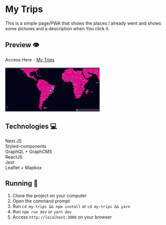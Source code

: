 # My Trips

This is a simple page/PWA that shows the places I already went
and shows some pictures and a description when You click it.

## Preview 👁

Access Here - [My Trips](https://my-trips-hemerson-git.vercel.app)<br /><br />
<img width="300" src="./my-trips/.github/preview.png"/>

## Technologies 💻

Next.JS<br />
Styled-components<br />
GraphQL + GraphCMS<br />
ReactJS<br />
Jest<br />
Leaflet + Mapbox<br />

## Running 🏃

1. Clone the project on your computer
2. Open the command prompt
3. Run `cd my-trips && npm install` or `cd my-trips && yarn`
4. Run `npm run dev` or `yarn dev`
5. Access `http://localhost:3000` on your browser
